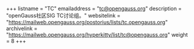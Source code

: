 +++
listname = "TC"
emailaddress = "tc@opengauss.org"
description = "openGauss社区SIG TC讨论组。"
websitelink = "https://mailweb.opengauss.org/postorius/lists/tc.opengauss.org"
archivelink = "https://mailweb.opengauss.org/hyperkitty/list/tc@opengauss.org"
weight =  8
+++